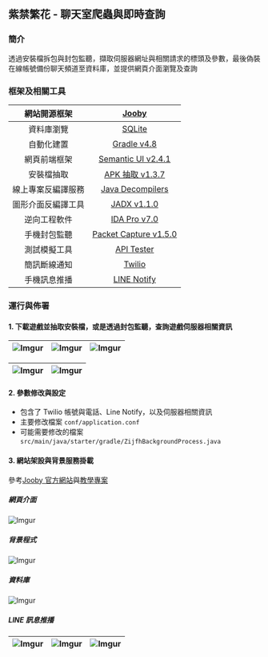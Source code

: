 ## 紫禁繁花 - 聊天室爬蟲與即時查詢
### 簡介
透過安裝檔拆包與封包監聽，擷取伺服器網址與相關請求的標頭及參數，最後偽裝在線帳號備份聊天頻道至資料庫，並提供網頁介面瀏覽及查詢


### 框架及相關工具
|網站開源框架|[Jooby](https://jooby.org/)|
|:-:|:-:|
|資料庫瀏覽|[SQLite](https://www.sqlite.org/index.html)|
|自動化建置|[Gradle v4.8](https://gradle.org/)|
|網頁前端框架|[Semantic UI v2.4.1](https://semantic-ui.com/)|
|安裝檔抽取|[APK 抽取 v1.3.7](https://play.google.com/store/apps/details?id=com.pandaz.apkextraction&hl=zh_TW&showAllReviews=true)|
|線上專案反編譯服務|[Java Decompilers](http://www.javadecompilers.com/apk)|
|圖形介面反編譯工具|[JADX v1.1.0](https://github.com/skylot/jadx)|
|逆向工程軟件|[IDA Pro v7.0](http://www.42xz.com/soft/2307.html)|
|手機封包監聽|[Packet Capture v1.5.0](https://play.google.com/store/apps/details?id=app.greyshirts.sslcapture&hl=en_US)|
|測試模擬工具|[API Tester](https://apitester.com/)|
|簡訊斷線通知|[Twilio](https://www.twilio.com/console)|
|手機訊息推播|[LINE Notify](https://notify-bot.line.me/en/)|


### 運行與佈署
#### 1. 下載遊戲並抽取安裝檔，或是透過封包監聽，查詢遊戲伺服器相關資訊
|![Imgur](https://i.imgur.com/6Vx8JDx.png)|![Imgur](https://i.imgur.com/xjrABRc.png)|![Imgur](https://i.imgur.com/YkNVcBS.png)|
|:-:|:-:|:-:|

|![Imgur](https://i.imgur.com/nr6eDh2.png)|![Imgur](https://i.imgur.com/2GN0Pht.png)|
|:-:|:-:|


#### 2. 參數修改與設定
* 包含了 Twilio 帳號與電話、Line Notify，以及伺服器相關資訊
* 主要修改檔案 `conf/application.conf`
* 可能需要修改的檔案 `src/main/java/starter/gradle/ZijfhBackgroundProcess.java`


#### 3. 網站架設與背景服務掛載
參考[Jooby 官方網站](https://jooby.org)與[教學專案](https://github.com/jooby-project/gradle-starter)


##### 網頁介面
![Imgur](https://i.imgur.com/GeU8I5T.png)


##### 背景程式
![Imgur](https://i.imgur.com/LWYXCIu.png)


##### 資料庫
![Imgur](https://i.imgur.com/Tdg72Nb.png)


##### LINE 訊息推播
|![Imgur](https://i.imgur.com/0yWg21g.png)|![Imgur](https://i.imgur.com/70K9p79.png)|![Imgur](https://i.imgur.com/qSFiw1E.png)|
|:-:|:-:|:-:|


